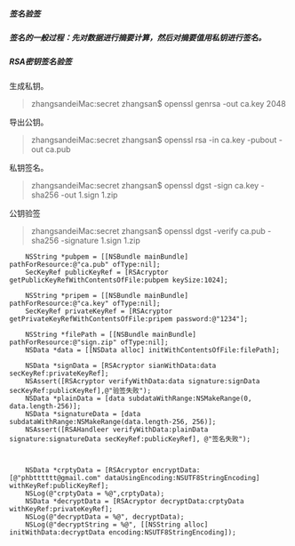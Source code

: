 ##### 签名验签
##### 签名的一般过程：先对数据进行摘要计算，然后对摘要值用私钥进行签名。

##### RSA密钥签名验签
生成私钥。
>zhangsandeiMac:secret zhangsan$ openssl genrsa -out ca.key 2048

导出公钥。
>zhangsandeiMac:secret zhangsan$ openssl rsa -in ca.key -pubout -out ca.pub


私钥签名。
>zhangsandeiMac:secret zhangsan$ openssl dgst -sign ca.key -sha256 -out 1.sign 1.zip 

公钥验签
>zhangsandeiMac:secret zhangsan$ openssl dgst -verify ca.pub -sha256 -signature 1.sign 1.zip 



```object-c
    NSString *pubpem = [[NSBundle mainBundle] pathForResource:@"ca.pub" ofType:nil];
    SecKeyRef publicKeyRef = [RSAcryptor getPublicKeyRefWithContentsOfFile:pubpem keySize:1024];
        
    NSString *pripem = [[NSBundle mainBundle] pathForResource:@"ca.key" ofType:nil];
    SecKeyRef privateKeyRef = [RSAcryptor getPrivateKeyRefWithContentsOfFile:pripem password:@"1234"];
    
    NSString *filePath = [[NSBundle mainBundle] pathForResource:@"sign.zip" ofType:nil];
    NSData *data = [[NSData alloc] initWithContentsOfFile:filePath];

    NSData *signData = [RSAcryptor sianWithData:data secKeyRef:privateKeyRef];
    NSAssert([RSAcryptor verifyWithData:data signature:signData secKeyRef:publicKeyRef],@"验签失败");
    NSData *plainData = [data subdataWithRange:NSMakeRange(0, data.length-256)];
    NSData *signatureData = [data subdataWithRange:NSMakeRange(data.length-256, 256)];
    NSAssert([RSAHandleer verifyWithData:plainData signature:signatureData secKeyRef:publicKeyRef], @"签名失败");
    

    
    NSData *crptyData = [RSAcryptor encryptData:[@"phbtttttt@gmail.com" dataUsingEncoding:NSUTF8StringEncoding] withKeyRef:publicKeyRef];
    NSLog(@"crptyData = %@",crptyData);
    NSData *decryptData = [RSAcryptor decryptData:crptyData withKeyRef:privateKeyRef];
    NSLog(@"decryptData = %@", decryptData);
    NSLog(@"decryptString = %@", [[NSString alloc] initWithData:decryptData encoding:NSUTF8StringEncoding]);
```
